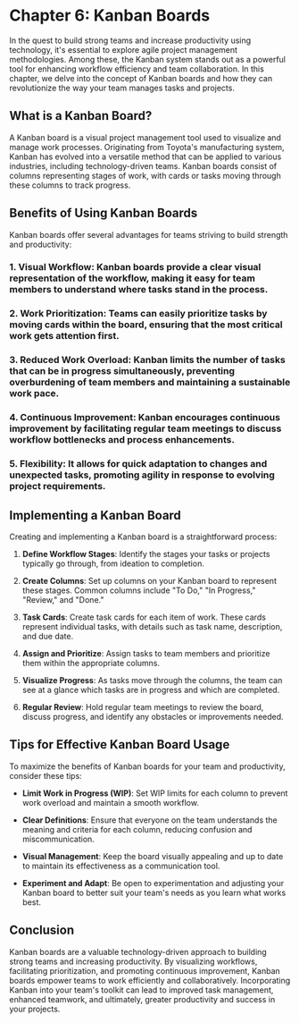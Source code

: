 Chapter 6: Kanban Boards
========================

In the quest to build strong teams and increase productivity using technology, it's essential to explore agile project management methodologies. Among these, the Kanban system stands out as a powerful tool for enhancing workflow efficiency and team collaboration. In this chapter, we delve into the concept of Kanban boards and how they can revolutionize the way your team manages tasks and projects.

What is a Kanban Board?
-----------------------

A Kanban board is a visual project management tool used to visualize and manage work processes. Originating from Toyota's manufacturing system, Kanban has evolved into a versatile method that can be applied to various industries, including technology-driven teams. Kanban boards consist of columns representing stages of work, with cards or tasks moving through these columns to track progress.

Benefits of Using Kanban Boards
-------------------------------

Kanban boards offer several advantages for teams striving to build strength and productivity:

### 1. **Visual Workflow**: Kanban boards provide a clear visual representation of the workflow, making it easy for team members to understand where tasks stand in the process.

### 2. **Work Prioritization**: Teams can easily prioritize tasks by moving cards within the board, ensuring that the most critical work gets attention first.

### 3. **Reduced Work Overload**: Kanban limits the number of tasks that can be in progress simultaneously, preventing overburdening of team members and maintaining a sustainable work pace.

### 4. **Continuous Improvement**: Kanban encourages continuous improvement by facilitating regular team meetings to discuss workflow bottlenecks and process enhancements.

### 5. **Flexibility**: It allows for quick adaptation to changes and unexpected tasks, promoting agility in response to evolving project requirements.

Implementing a Kanban Board
---------------------------

Creating and implementing a Kanban board is a straightforward process:

1. **Define Workflow Stages**: Identify the stages your tasks or projects typically go through, from ideation to completion.

2. **Create Columns**: Set up columns on your Kanban board to represent these stages. Common columns include "To Do," "In Progress," "Review," and "Done."

3. **Task Cards**: Create task cards for each item of work. These cards represent individual tasks, with details such as task name, description, and due date.

4. **Assign and Prioritize**: Assign tasks to team members and prioritize them within the appropriate columns.

5. **Visualize Progress**: As tasks move through the columns, the team can see at a glance which tasks are in progress and which are completed.

6. **Regular Review**: Hold regular team meetings to review the board, discuss progress, and identify any obstacles or improvements needed.

Tips for Effective Kanban Board Usage
-------------------------------------

To maximize the benefits of Kanban boards for your team and productivity, consider these tips:

* **Limit Work in Progress (WIP)**: Set WIP limits for each column to prevent work overload and maintain a smooth workflow.

* **Clear Definitions**: Ensure that everyone on the team understands the meaning and criteria for each column, reducing confusion and miscommunication.

* **Visual Management**: Keep the board visually appealing and up to date to maintain its effectiveness as a communication tool.

* **Experiment and Adapt**: Be open to experimentation and adjusting your Kanban board to better suit your team's needs as you learn what works best.

Conclusion
----------

Kanban boards are a valuable technology-driven approach to building strong teams and increasing productivity. By visualizing workflows, facilitating prioritization, and promoting continuous improvement, Kanban boards empower teams to work efficiently and collaboratively. Incorporating Kanban into your team's toolkit can lead to improved task management, enhanced teamwork, and ultimately, greater productivity and success in your projects.

